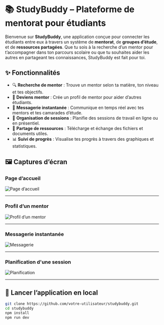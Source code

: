 # 📚 StudyBuddy – Plateforme de mentorat pour étudiants

Bienvenue sur **StudyBuddy**, une application conçue pour connecter les étudiants entre eux à travers un système de **mentorat**, de **groupes d’étude**, et de **ressources partagées**. Que tu sois à la recherche d’un mentor pour t’accompagner dans ton parcours scolaire ou que tu souhaites aider les autres en partageant tes connaissances, StudyBuddy est fait pour toi.

## ✨ Fonctionnalités

- 🔍 **Recherche de mentor** : Trouve un mentor selon ta matière, ton niveau et tes objectifs.
- 🤝 **Deviens mentor** : Crée un profil de mentor pour aider d’autres étudiants.
- 💬 **Messagerie instantanée** : Communique en temps réel avec tes mentors et tes camarades d’étude.
- 📅 **Organisation de sessions** : Planifie des sessions de travail en ligne ou en présentiel.
- 📁 **Partage de ressources** : Télécharge et échange des fichiers et documents utiles.
- 📊 **Suivi de progrès** : Visualise tes progrès à travers des graphiques et statistiques.

## 🖼️ Captures d’écran

### Page d’accueil
![Page d’accueil](screenshots/homepage.png)

---

### Profil d’un mentor
![Profil d’un mentor](screenshots/mentor-profile.png)

---

### Messagerie instantanée
![Messagerie](screenshots/chat.png)

---

### Planification d'une session
![Planification](screenshots/schedule-session.png)

---

## 🚀 Lancer l’application en local

```bash
git clone https://github.com/votre-utilisateur/studybuddy.git
cd studybuddy
npm install
npm run dev
